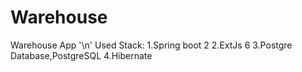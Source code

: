 # Warehouse
Warehouse App '\n'
Used Stack:
1.Spring boot 2
2.ExtJs 6
3.Postgre Database,PostgreSQL
4.Hibernate


